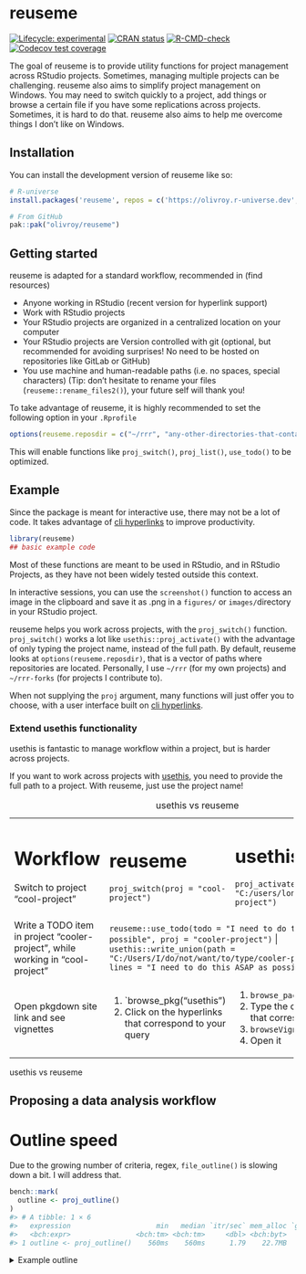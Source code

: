 
<!-- README.md is generated from README.Rmd. Please edit that file -->

# reuseme

<!-- badges: start -->

[![Lifecycle:
experimental](https://img.shields.io/badge/lifecycle-experimental-orange.svg)](https://lifecycle.r-lib.org/articles/stages.html#experimental)
[![CRAN
status](https://www.r-pkg.org/badges/version/reuseme)](https://CRAN.R-project.org/package=reuseme)
[![R-CMD-check](https://github.com/olivroy/reuseme/actions/workflows/R-CMD-check.yaml/badge.svg)](https://github.com/olivroy/reuseme/actions/workflows/R-CMD-check.yaml)
[![Codecov test
coverage](https://codecov.io/gh/olivroy/reuseme/branch/main/graph/badge.svg)](https://app.codecov.io/gh/olivroy/reuseme?branch=main)

<!-- badges: end -->

The goal of reuseme is to provide utility functions for project
management across RStudio projects. Sometimes, managing multiple
projects can be challenging. reuseme also aims to simplify project
management on Windows. You may need to switch quickly to a project, add
things or browse a certain file if you have some replications across
projects. Sometimes, it is hard to do that. reuseme also aims to help me
overcome things I don’t like on Windows.

## Installation

You can install the development version of reuseme like so:

``` r
# R-universe
install.packages('reuseme', repos = c('https://olivroy.r-universe.dev', 'https://cloud.r-project.org'))

# From GitHub
pak::pak("olivroy/reuseme")
```

## Getting started

reuseme is adapted for a standard workflow, recommended in (find
resources)

- Anyone working in RStudio (recent version for hyperlink support)
- Work with RStudio projects
- Your RStudio projects are organized in a centralized location on your
  computer
- Your RStudio projects are Version controlled with git (optional, but
  recommended for avoiding surprises! No need to be hosted on
  repositories like GitLab or GitHub)
- You use machine and human-readable paths (i.e. no spaces, special
  characters) (Tip: don’t hesitate to rename your files
  (`reuseme::rename_files2()`), your future self will thank you!

To take advantage of reuseme, it is highly recommended to set the
following option in your `.Rprofile`

``` r
options(reuseme.reposdir = c("~/rrr", "any-other-directories-that-contain-rstudio-projects"))
```

This will enable functions like `proj_switch()`, `proj_list()`,
`use_todo()` to be optimized.

## Example

Since the package is meant for interactive use, there may not be a lot
of code. It takes advantage of [cli
hyperlinks](https://cli.r-lib.org/reference/links.html) to improve
productivity.

``` r
library(reuseme)
## basic example code
```

Most of these functions are meant to be used in RStudio, and in RStudio
Projects, as they have not been widely tested outside this context.

In interactive sessions, you can use the `screenshot()` function to
access an image in the clipboard and save it as .png in a `figures/` or
`images/`directory in your RStudio project.

reuseme helps you work across projects, with the `proj_switch()`
function. `proj_switch()` works a lot like `usethis::proj_activate()`
with the advantage of only typing the project name, instead of the full
path. By default, reuseme looks at `options(reuseme.reposdir)`, that is
a vector of paths where repositories are located. Personally, I use
`~/rrr` (for my own projects) and `~/rrr-forks` (for projects I
contribute to).

When not supplying the `proj` argument, many functions will just offer
you to choose, with a user interface built on [cli
hyperlinks](https://cli.r-lib.org/reference/links.html).

### Extend usethis functionality

usethis is fantastic to manage workflow within a project, but is harder
across projects.

If you want to work across projects with [usethis](usethis.r-lib.org),
you need to provide the full path to a project. With reuseme, just use
the project name!

<table style="width:99%;">
<caption>usethis vs reuseme</caption>
<colgroup>
<col style="width: 26%" />
<col style="width: 26%" />
<col style="width: 43%" />
<col style="width: 2%" />
</colgroup>
<tbody>
<tr class="odd">
<td rowspan="2"><h1 id="workflow">Workflow</h1>
<p>Switch to project “cool-project”</p></td>
<td rowspan="2"><h1 id="reuseme-1">reuseme</h1>
<p><code>proj_switch(proj = "cool-project")</code></p></td>
<td rowspan="2"><h1 id="usethis">usethis</h1>
<p><code>proj_activate(path = "C:/users/long/path/to/cool-project")</code></p></td>
<td></td>
</tr>
<tr class="even">
<td></td>
</tr>
<tr class="odd">
<td>Write a TODO item in project “cooler-project”, while working in
“cool-project”</td>
<td
colspan="3"><code>reuseme::use_todo(todo = "I need to do this ASAP as possible", proj = "cooler-project")</code>
|
<code>usethis::write_union(path = "C:/Users/I/do/not/want/to/type/cooler-project/TODO.R", lines = "I need to do this ASAP as possible.")</code></td>
</tr>
<tr class="even">
<td>Open pkgdown site link and see vignettes</td>
<td><ol type="1">
<li>`browse_pkg(“usethis”)</li>
<li>Click on the hyperlinks that correspond to your query</li>
</ol></td>
<td><ol type="1">
<li><code>browse_package("usethis")</code></li>
<li>Type the correct number that corresponds</li>
<li><code>browseVignettes("usethis")</code></li>
<li>Open it</li>
</ol></td>
<td></td>
</tr>
</tbody>
</table>

usethis vs reuseme

## Proposing a data analysis workflow

<!--# Write about dplyr-plus functions! -->
<!--# Write about *_identity functions -->
<!--# Write about _named functions -->

# Outline speed

Due to the growing number of criteria, regex, `file_outline()` is
slowing down a bit. I will address that.

``` r
bench::mark(
  outline <- proj_outline()
)
#> # A tibble: 1 × 6
#>   expression                     min   median `itr/sec` mem_alloc `gc/sec`
#>   <bch:expr>                <bch:tm> <bch:tm>     <dbl> <bch:byt>    <dbl>
#> 1 outline <- proj_outline()    560ms    560ms      1.79    22.7MB     3.57
```

<details>
<summary>
Example outline
</summary>
<p>

``` r
outline
#> 
#> ── `inst/example-file/outline-script.R`  Example for `file_outline()`
#> `i` Load packages
#> `i` Wrangle + visualize data
#> `i` A great title
#> `i` TODO improve this Viz!
#> 
#> ── `R/dplyr-plus.R`  dplyr extra
#> `i` FIXME Doesn't work, problem with symbols here
#> `i` TODO use `check_length()` when implemented. r-lib/rlang#1618 (<https://github.com/r-lib/rlang/issues/1618>)
#> `i` summarise with total
#> 
#> ── `R/eda-identity.R`  dplyr/base identity helpers --------------------
#> `i` base identity functions
#> `i` dplyr identity functions with small tweaks
#> `i` dplyr identity without tweaks
#> `i` dplyr extensions identity
#> `i` helpers
#> 
#> ── `R/files-conflicts.R`
#> `i` TODO insert in either proj_outline, or rename_file
#> `i` TODO probably needs a `detect_genuine_path()`
#> `i` Helpers
#> `i` TODO Add false positive references
#> `i` TODO fs::path and file.path should be handled differently
#> 
#> ── `R/import-standalone-types-check.R`
#> `i` Scalars
#> `i` Vectors
#> 
#> ── `R/open.R`
#> `i` FIXME why is this code like this?
#> `i` TODO structure and summarise information.
#> `i` FIXME (upstream) the color div doesn't go all the way r-lib/cli#694 (<https://github.com/r-lib/cli/issues/694>)
#> 
#> ── `R/outdated-pkgs.R`
#> `i` TODO figure out pad :)
#> 
#> ── `R/outline-criteria.R`
#> `i` Add variable to outline data frame
#> `i` TODO extract title in roxy comments (@title too.L)
#> `i` TODO strip is_cli_info in Package? only valid for EDA
#> `i` FIXME try to detect all the chunk caption, but would have to figure out the end of it maybe lightparser.
#> `i` it is 'R/outline.R'
#> 
#> ── `R/outline.R`  `proj_outline()`
#> `i` `file_outline()`
#> `i` File outline
#> `i` Print method
#> `i` Step: tweak outline look as they show
#> `i` TODO reanable cli info
#> `i` TODO Improve performance with vctrs tidyverse/dplyr#6806 (<https://github.com/tidyverse/dplyr/issues/6806>)
#> 
#> ── `R/proj-list.R`
#> `i` TODO maybe add a max?
#> `i` TODO improve on this message
#> 
#> ── `R/rename.R`
#> `i` After here, we start doing some renaming real situations
#> `i` TODO verify if path should be normalized.
#> `i` Helpers
#> `i` helpers for computing scope of renaming
#> `i` TODO measure of string proximity
#> `i` Prevent renaming if something is going on
#> `i` FIXME maybe not fail while testing
#> `i` TODO Check that old file is more recent
#> 
#> ── `R/todo.R`
#> `i` TODO think about maybe using todo = clipr::read_clip()
#> `i` TODO nice to have, but would need to extract duplicates
#> `i` Helpers
#> 
#> ── `R/utils-proj.R`  usethis adaptions utils
#> `i` Active project / document
#> 
#> ── `R/utils.R`  OS utils
#> 
#> ── `tests/testthat/_outline/knitr-notebook.R`  Crop Analysis Q3 2013
#> `i` A great section
#> 
#> ── `tests/testthat/_outline/my-analysis.md`  My doc title
#> `i` A section
#> `i` Dashboard card
#> `i` A code section
#> `i` A subsection
#> `i` A section2
#> `i` A long ggplot2 title
#> `i` A code section
#> 
#> ── `tests/testthat/_outline/my-analysis.R`  Analyse my {streets}
#> `i` Read my streets (<https://https://en.wikipedia.org/wiki/Street_art>) data
#> `i` data wrangling
#> `i` Write my streets
#> `i` TODO Create a new version
#> `i` 'R/my-file.R'
#> `i` Section title
#> 
#> ── `tests/testthat/_outline/title.md`  The title is the only outline element
#> 
#> ── `tests/testthat/_outline/titles.md`  The title is the only outline element
#> `i` Another title
#> `i` Second level
#> `i` TODO this is an item
#> `i` Last title
#> `i` `function_name()` title
#> 
#> ── `tests/testthat/_snaps/browse-pkg.md`
#> `i` browse_pkg() works
#> 
#> ── `tests/testthat/_snaps/case-if-any.md`
#> `i` case_if_any() basic work
#> `i` wrong cases error
#> 
#> ── `tests/testthat/_snaps/dplyr-plus.md`
#> `i` filter_if_any() errors with across()
#> `i` adds rows in front, but warns the user
#> `i` summarise_with_total() works
#> `i` slice_min_max() works
#> `i` na_if2() works with expr and values
#> 
#> ── `tests/testthat/_snaps/eda-identity.md`
#> `i` Side effects are what's intended in interactive sessions
#> 
#> ── `tests/testthat/_snaps/escape-inline-markup.md`
#> `i` escape_markup() works
#> `i` replace_r_var() works
#> 
#> ── `tests/testthat/_snaps/markup.md`
#> `i` link_gh_issue() + markup_href() work
#> 
#> ── `tests/testthat/_snaps/outline-criteria.md`
#> `i` No outline criteria are untested
#> 
#> ── `tests/testthat/_snaps/outline.md`
#> `i` file_outline() works
#> `i` alpha arguments works
#> `i` file_outline() is a data frame
#> `i` pattern works as expected
#> `i` file_outline() detects correctly knitr notebooks
#> 
#> ── `tests/testthat/_snaps/proj-list.md`
#> `i` proj_file() works
#> 
#> ── `tests/testthat/_snaps/quarto-help.md`
#> `i` href_name_url() works
#> `i` quarto_help() works
#> 
#> ── `tests/testthat/_snaps/rename.md`
#> `i` rename_files2(): prevents file renaming if conflicts
#> `i` rename_files2(): is easier to test messages with no action
#> `i` rename_files2(): renames files if forced to do so
#> `i` rename_files2(): doesn't check for references if file name is short
#> `i` rename_files2(): priorizes references if name is generic or widely used in files
#> `i` rename_files2(): can accept overridden preferences
#> `i` rename_files2(): relaxes its conditions for figures
#> `i` rename_files2(): calls check_referenced_files()
#> `i` Helper files returns the expected input
#> 
#> ── `tests/testthat/_snaps/screenshot.md`
#> `i` screenshot() does nothing in non-interactive sessions
#> 
#> ── `tests/testthat/_snaps/todo.md`
#> `i` Marking a TODO item as done works
#> 
#> ── `tests/testthat/test-case-if-any.R`
#> `i` case_if_any() basic work
#> `i` wrong cases error
#> `i` case_if_any() can use a newly created variable (#8 (<https://github.com/olivroy/reuseme/issues/8>))
#> 
#> ── `tests/testthat/test-dplyr-plus.R`
#> `i` filter_if_any() errors with across()
#> `i` TODO improve this error
#> `i` adds rows in front, but warns the user
#> `i` summarise_with_total() keeps factors
#> 
#> ── `tests/testthat/test-eda-identity.R`
#> `i` Returns identity
#> `i` Side effects are what's intended in interactive sessions
#> 
#> ── `tests/testthat/test-escape-inline-markup.R`
#> `i` TODO could probably be {. } works?
#> 
#> ── `tests/testthat/test-markup.R`
#> `i` link_gh_issue() + markup_href() work
#> 
#> ── `tests/testthat/test-named.R`
#> `i` min/max/unique_named() return named output
#> `i` max_named() and unique_named() work with unnamed vectors
#> 
#> ── `tests/testthat/test-open.R`
#> `i` open_rs_doc() errors in non-interactive sessions
#> 
#> ── `tests/testthat/test-outline-criteria.R`  Test individual outline elements
#> `i` No outline criteria are untested
#> 
#> ── `tests/testthat/test-outline.R`
#> `i` file_outline() is a data frame
#> `i` TODO change tests for data frame size when stable (efficiency). As still debugging, better to keep all snapshots.
#> `i` file_outline() with only title doesn't error
#> `i` file_outline() contains function calls
#> 
#> ── `tests/testthat/test-rename.R`
#> `i` rename_files2()
#> `i` force and action are deprecated
#> 
#> ── `tests/testthat/test-screenshot.R`
#> `i` screenshot() does nothing in non-interactive sessions
#> 
#> ── `tests/testthat/test-todo.R`
#> `i` Marking TODO as done detects tags
#> 
#> ── `TODO.R`
#> `i` TODO screenshot make the behaviour different when vignettes vs articles: vignettes should place it in man/figures, while articles could put it in vignettes/articles file.
#> `i` TODO screenshot RStudio addin to insert the code directly in the qmd doc. No longer needed with RStudio 2023.12
#> `i` TODO use_family() to edit .R file to add @family data frames tags to roxygen
#> `i` TODO mutate_identity redundant if the focus pillar PR was merged. r-lib/pillar#585 (<https://github.com/r-lib/pillar/issues/585>)
#> `i` TODO rename if many matches, separate those with the exact path.
#> `i` TODO outline make ggtitle work
#> `i` TODO outline show extra msg only for some, but in file outline, not in proj?
#> `i` TODO outline detect help calls and apply markup. `?fs::file_show` disregard finishing `.` (not followed by dot)
#> `i` TODO outline renable cli info.
#> `i` TODO escape_markup doesn't work with complex operation {x^2} for example. Maybe if detecting something complex, use cli_escape function. escape-complex-markyp branch created to try to address this.
#> `i` TODO outline avoid evaluating in current env.
#> `i` TODO wrap regexps in functions
#> `i` TODO outline remove examples from outline. Sometimes commented code is caught.
#> `i` TODO outline roxygen comments processing should be left to `roxygen2::parse_file()`
#> `i` TODO outline show key like `pak::pkg_deps_tree()` does.
#> `i` TODO outline roxygen function title
#> `i` TODO outline remove ggtext markup from plot title.
#> `i` FIXME outline comments are now interpreted as section
#> `i` TODO outline todos in qmd file inside html comment
#> `i` TODO reframe more than one issue. nw drive
#> `i` TODO delete generated files
#> `i` TODO [proj_file] to accesss data (return the path in this case?)
#> `i` TODO [check_referenced_files] doesn't check for 'R/file.R'
#> `i` TODO browse_pkg should open by default if no vignettes are found, because there is not much to do in the R-session.
#> `i` TODO exclude _files from `proj_list()`
#> `i` TODO rename_files should be less noisy about project name file
#> `i` TODO add_to_tricks(). when detecting TRICK like complete todo, but not remove line. requires a scheme. moves the item to tricks.md at the correct place. (copy to clipboard is probably enough)
#> 
#> ── `NEWS.md`
#> `i` reuseme (development version)
#> 
#> ── `README.Rmd`
#> `i` reuseme
#> `i` Installation
#> `i` Getting started
#> `i` hello
#> `i` Extend usethis functionality
#> `i` Proposing a data analysis workflow
#> `i` Outline speed
#> 
#> ── `tests/testthat/_outline/NEWS.md`
#> `i` Package 202a20.9000
#> `i` Package (development)
#> `i` Pac
#> `i` Package 1.0-0
#> `i` Package 0.9-0
#> `i` Package 0.1-0
```

</p>
</details>
